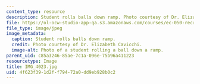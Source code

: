 ```yaml
---
content_type: resource
description: Student rolls balls down ramp. Photo courtesy of Dr. Elizabeth Cavicchi.
file: https://ol-ocw-studio-app-qa.s3.amazonaws.com/courses/ec-050-recreate-experiments-from-history-inform-the-future-from-the-past-galileo-january-iap-2010/4f623f391d2ff79472a0dd9eb928b0c2_IMG_4023.jpg
file_type: image/jpeg
image_metadata:
  caption: Student rolls balls down ramp.
  credit: Photo courtesy of Dr. Elizabeth Cavicchi.
  image-alt: Photo of a student rolling a ball down a ramp.
parent_uid: c85a3246-85ae-7c1a-096e-75b96a411223
resourcetype: Image
title: IMG_4023.jpg
uid: 4f623f39-1d2f-f794-72a0-dd9eb928b0c2
---
```


